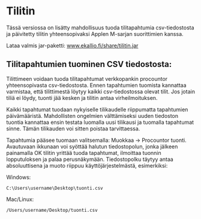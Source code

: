 # Tilitin

Tässä versiossa on lisätty mahdollisuus tuoda tilitapahtumia csv-tiedostosta ja päivitetty tilitin yhteensopivaksi Applen M-sarjan suorittimien kanssa.

Lataa valmis jar-paketti:
www.ekallio.fi/share/tilitin.jar

## Tilitapahtumien tuominen CSV tiedostosta:

Tilittimeen voidaan tuoda tilitapahtumat verkkopankin procountor yhteensopivasta csv-tiedostosta. Ennen tapahtumien tuomista kannattaa varmistaa, että tilittimestä löytyy kaikki csv-tiedostossa olevat tilit. Jos jotain tiliä ei löydy, tuonti jää kesken ja tilitin antaa virheilmoituksen.

Kaikki tapahtumat tuodaan nykyiselle tilikaudelle riippumatta tapahtumien päivämääristä. Mahdollisten ongelmien välttämiseksi uuden tiedoston tuontia kannattaa ensin testata luomalla uusi tilikausi ja tuomalla tapahtumat sinne. Tämän tilikauden voi sitten poistaa tarvittaessa.

Tapahtumia pääsee tuomaan valitsemalla: Muokkaa -> Procountor tuonti. Avautuvaan ikkunaan voi syöttää halutun tiedostopolun, jonka jälkeen painamalla OK tilitin yrittää tuoda tapahtumat, ilmoittaa tuonnin lopputuloksen ja palaa perusnäkymään. Tiedostopolku täytyy antaa absoluuttisena ja muoto riippuu käyttöjärjestelmästä, esimerkiksi:

Windows:

```
C:\Users\username\Desktop\tuonti.csv
```

Mac/Linux:

```
/Users/username/Desktop/tuonti.csv
```
